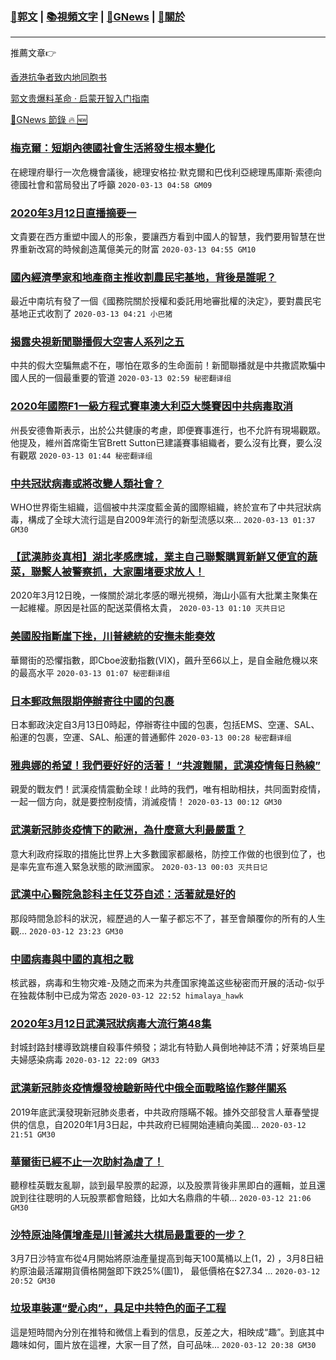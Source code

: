 ###  [:eagle:郭文](https://github.com/ourhimalayas/txt) | [:books:視頻文字](https://github.com/ourhimalayas/txt/blob/master/content/README.md) | [:newspaper:GNews](https://github.com/ourhimalayas/txt/blob/master/content/gnews/README.md) | [:pray:關於](https://github.com/ourhimalayas/home/tree/master/about)
---

推薦文章:point_right:

[香港抗争者致内地同胞书](https://github.com/ourhimalayas/news/blob/master/2019/08/a_letter_from_the_hong_kong_people.md)

[郭文贵爆料革命 · 启蒙开智入门指南](https://github.com/ourhimalayas/txt/issues/1)

[:newspaper:GNews 節錄 :fire: :new:](https://github.com/ourhimalayas/txt/blob/master/content/gnews/README.md) 



### [梅克爾：短期內德國社會生活將發生根本變化](/content/gnews/1/README.md)

在總理府舉行一次危機會議後，總理安格拉·默克爾和巴伐利亞總理馬庫斯·索德向德國社會和當局發出了呼籲  `2020-03-13 04:58 GM09`

### [2020年3月12日直播摘要一](/content/gnews/2/README.md)

文貴要在西方重塑中國人的形象，要讓西方看到中國人的智慧，我們要用智慧在世界重新改寫的時候創造萬億美元的財富  `2020-03-13 04:55 GM10`

### [國內經濟學家和地產商主推收割農民宅基地，背後是誰呢？](/content/gnews/3/README.md)

最近中南坑有發了一個《國務院關於授權和委託用地審批權的決定》，要對農民宅基地正式收割了  `2020-03-13 04:21 小巴猪`

### [揭露央視新聞聯播假大空害人系列之五](/content/gnews/4/README.md)

中共的假大空騙無處不在，哪怕在眾多的生命面前！新聞聯播就是中共撒謊欺騙中國人民的一個最重要的管道  `2020-03-13 02:59 秘密翻译组`

### [2020年國際F1一級方程式賽車澳大利亞大獎賽因中共病毒取消](/content/gnews/5/README.md)

州長安德魯斯表示，出於公共健康的考慮，即便賽事進行，也不允許有現場觀眾。他提及，維州首席衛生官Brett Sutton已建議賽事組織者，要么沒有比賽，要么沒有觀眾  `2020-03-13 01:44 秘密翻译组`

### [中共冠狀病毒或將改變人類社會？](/content/gnews/6/README.md)

WHO世界衛生組織，這個被中共深度藍金黃的國際組織，終於宣布了中共冠狀病毒，構成了全球大流行這是自2009年流行的新型流感以來...  `2020-03-13 01:37 GM30`

### [【武漢肺炎真相】湖北孝感應城，業主自己聯繫購買新鮮又便宜的蔬菜，聯繫人被警察抓，大家圍堵要求放人！](/content/gnews/7/README.md)

2020年3月12日晚，一條關於湖北孝感的曝光視頻，海山小區有大批業主聚集在一起維權。原因是社區的配送菜價格太貴，  `2020-03-13 01:10 灭共日记`

### [美國股指斷崖下挫，川普總統的安撫未能奏效](/content/gnews/8/README.md)

華爾街的恐懼指數，即Cboe波動指數(VIX)，飆升至66以上，是自金融危機以來的最高水平  `2020-03-13 01:07 秘密翻译组`

### [日本郵政無限期停辦寄往中國的包裹](/content/gnews/9/README.md)

日本郵政決定自3月13日0時起，停辦寄往中國的包裹，包括EMS、空運、SAL、船運的包裹，空運、SAL、船運的普通郵件  `2020-03-13 00:28 秘密翻译组`

### [雅典娜的希望！我們要好好的活著！ “共渡難關，武漢疫情每日熱線”](/content/gnews/10/README.md)

親愛的戰友們！武漢疫情震動全球！此時的我們，唯有相助相扶，共同面對疫情，一起一個方向，就是要控制疫情，消滅疫情！  `2020-03-13 00:12 GM30`

### [武漢新冠肺炎疫情下的歐洲，為什麼意大利最嚴重？](/content/gnews/11/README.md)

意大利政府採取的措施比世界上大多數國家都嚴格，防控工作做的也很到位了，也是率先宣布進入緊急狀態的歐洲國家。  `2020-03-13 00:03 灭共日记`

### [武漢中心醫院急診科主任艾芬自述：活著就是好的](/content/gnews/12/README.md)

那段時間急診科的狀況，經歷過的人一輩子都忘不了，甚至會顛覆你的所有的人生觀...  `2020-03-12 23:23 GM30`

### [中國病毒與中國的真相之戰](/content/gnews/13/README.md)

核武器，病毒和生物灾难-及随之而来为共產国家掩盖这些秘密而开展的活动-似乎在独裁体制中已成为常态  `2020-03-12 22:52 himalaya_hawk`

### [2020年3月12日武漢冠狀病毒大流行第48集](/content/gnews/14/README.md)

封城封路封樓導致跳樓自殺事件頻發；湖北有特勤人員倒地神誌不清；好萊塢巨星夫婦感染病毒  `2020-03-12 22:09 GM33`

### [武漢新冠肺炎疫情爆發檢驗新時代中俄全面戰略協作夥伴關系](/content/gnews/15/README.md)

2019年底武漢發現新冠肺炎患者，中共政府隱瞞不報。據外交部發言人華春瑩提供的信息，自2020年1月3日起，中共政府已經開始連續向美國...  `2020-03-12 21:51 GM30`

### [華爾街已經不止一次助紂為虐了！](/content/gnews/16/README.md)

聽穆桂英戰友亂聊，談到最早股票的起源，以及股票背後非黑即白的邏輯，並且還說到往往聰明的人玩股票都會賠錢，比如大名鼎鼎的牛頓...  `2020-03-12 21:06 GM30`

### [沙特原油降價增產是川普滅共大棋局最重要的一步？](/content/gnews/17/README.md)

3月7日沙特宣布從4月開始將原油產量提高到每天100萬桶以上(1，2) ，3月8日紐約原油最活躍期貨價格開盤即下跌25%(圖1)， 最低價格在$27.34 ...  `2020-03-12 20:52 GM30`

### [垃圾車裝運“愛心肉”，具足中共特色的面子工程](/content/gnews/18/README.md)

這是短時間內分別在推特和微信上看到的信息，反差之大，相映成“趣”。到底其中趣味如何，圖片放在這裡，大家一目了然，自可品味...  `2020-03-12 20:38 GM30`

